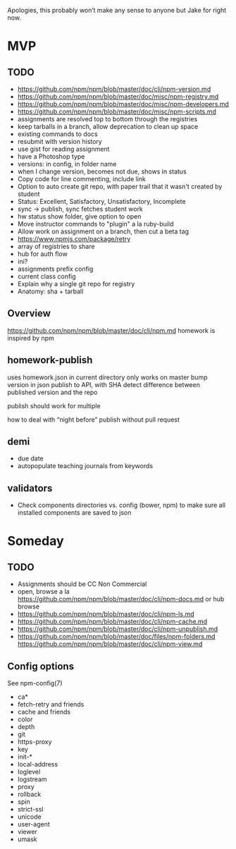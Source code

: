 Apologies, this probably won’t make any sense to anyone but Jake for right now.

# MVP
## TODO
- https://github.com/npm/npm/blob/master/doc/cli/npm-version.md
- https://github.com/npm/npm/blob/master/doc/misc/npm-registry.md
- https://github.com/npm/npm/blob/master/doc/misc/npm-developers.md
- https://github.com/npm/npm/blob/master/doc/misc/npm-scripts.md
- assignments are resolved top to bottom through the registries
- keep tarballs in a branch, allow deprecation to clean up space
- existing commands to docs
- resubmit with version history
- use gist for reading assignment
- have a Photoshop type
- versions: in config, in folder name
- when I change version, becomes not due, shows in status
- Copy code for line commenting, include link
- Option to auto create git repo, with paper trail that it wasn't created by student
- Status: Excellent, Satisfactory, Unsatisfactory, Incomplete
- sync -> publish, sync fetches student work
- hw status show folder, give option to open
- Move instructor commands to "plugin" a la ruby-build
- Allow work on assignment on a branch, then cut a beta tag
- https://www.npmjs.com/package/retry
- array of registries to share
- hub for auth flow
- ini?
- assignments prefix config
- current class config
- Explain why a single git repo for registry
- Anatomy: sha + tarball

## Overview
https://github.com/npm/npm/blob/master/doc/cli/npm.md
homework is inspired by npm

## homework-publish
uses homework.json in current directory
only works on master
bump version in json
publish to API, with SHA
detect difference between published version and the repo

publish should work for multiple

how to deal with “night before” publish without pull request

## demi
- due date
- autopopulate teaching journals from keywords

## validators
- Check components directories vs. config (bower, npm) to make sure all installed components are saved to json

# Someday
## TODO
- Assignments should be CC Non Commercial
- open, browse a la https://github.com/npm/npm/blob/master/doc/cli/npm-docs.md or hub browse
- https://github.com/npm/npm/blob/master/doc/cli/npm-ls.md
- https://github.com/npm/npm/blob/master/doc/cli/npm-cache.md
- https://github.com/npm/npm/blob/master/doc/cli/npm-unpublish.md
- https://github.com/npm/npm/blob/master/doc/files/npm-folders.md
https://github.com/npm/npm/blob/master/doc/cli/npm-view.md

## Config options
See npm-config(7)
- ca*
- fetch-retry and friends
- cache and friends
- color
- depth
- git
- https-proxy
- key
- init-*
- local-address
- loglevel
- logstream
- proxy
- rollback
- spin
- strict-ssl
- unicode
- user-agent
- viewer
- umask